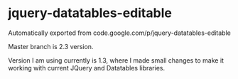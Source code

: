 # jquery-datatables-editable
Automatically exported from code.google.com/p/jquery-datatables-editable

Master branch is 2.3 version.

Version I am using currently is 1.3, where I made small changes to make it working with current JQuery and Datatables libraries.
